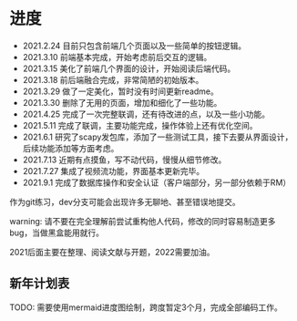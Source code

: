 # 进度

- 2021.2.24 目前只包含前端几个页面以及一些简单的按钮逻辑。
- 2021.3.10 前端基本完成，开始考虑前后交互的逻辑。
- 2021.3.15 美化了前端几个界面的设计，开始阅读后端代码。
- 2021.3.18 前后端融合完成，非常简陋的初始版本。
- 2021.3.29 做了一定美化，暂时没有时间更新readme。
- 2021.3.30 删除了无用的页面，增加和细化了一些功能。
- 2021.4.25 完成了一次完整联调，还有待改进的点，以及一些小功能。
- 2021.5.11 完成了联调，主要功能完成，操作体验上还有优化空间。
- 2021.6.1 研究了scapy发包库，添加了一些测试工具，接下去要从界面设计，后续功能添加等方面考虑。
- 2021.7.13 近期有点摸鱼，写不动代码，慢慢从细节修改。
- 2021.7.27 集成了视频流功能，界面基本更新完毕。
- 2021.9.1 完成了数据库操作和安全认证（客户端部分，另一部分依赖于RM）

作为git练习，dev分支可能会出现许多无聊地、甚至错误地提交。

warning: 请不要在完全理解前尝试重构他人代码，修改的同时容易制造更多bug，当做黑盒能用就行。

2021后面主要在整理、阅读文献与开题，2022需要加油。

## 新年计划表

TODO: 需要使用mermaid进度图绘制，跨度暂定3个月，完成全部编码工作。
